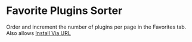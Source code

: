 Favorite Plugins Sorter
=======================

Order and increment the number of plugins per page in the Favorites tab. Also allows [Install Via URL](http://wordpress.org/plugins/upload-theme-via-url/)
